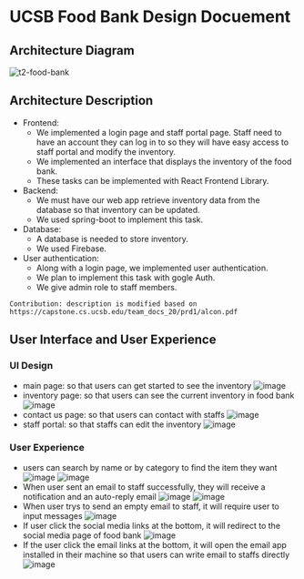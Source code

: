 # UCSB Food Bank Design Docuement

## Architecture Diagram

![t2-food-bank](https://user-images.githubusercontent.com/72473351/118924482-02975280-b8f2-11eb-8153-485814650541.jpg)

## Architecture Description

- Frontend:
  - We implemented a login page and staff portal page. Staff need to have an account they can log in to so they will have easy access to staff portal and modify the inventory.
  - We implemented an interface that displays the inventory of the food bank.
  - These tasks can be implemented with React Frontend Library.
- Backend:
  - We must have our web app retrieve inventory data from the database so that inventory can be updated.
  - We used spring-boot to implement this task.
- Database:
  - A database is needed to store inventory.
  - We used Firebase.
- User authentication:
  - Along with a login page, we implemented user authentication.
  - We plan to implement this task with gogle Auth.
  - We give admin role to staff members.

```
Contribution: description is modified based on https://capstone.cs.ucsb.edu/team_docs_20/prd1/alcon.pdf
```
## User Interface and User Experience
### UI Design
- main page: so that users can get started to see the inventory
![image](https://user-images.githubusercontent.com/72473351/119703180-23d4d300-be0b-11eb-8a47-4ec4535b3dbd.png)
- inventory page: so that users can see the current inventory in food bank
![image](https://user-images.githubusercontent.com/72473351/119703323-48c94600-be0b-11eb-842f-7015f8711241.png)
- contact us page: so that users can contact with staffs
![image](https://user-images.githubusercontent.com/72473351/119703293-3fd87480-be0b-11eb-9741-7e890ce96465.png)
- staff portal: so that staffs can edit the inventory
![image](https://user-images.githubusercontent.com/72473351/119703718-ae1d3700-be0b-11eb-928c-26b0416eea01.png)

### User Experience
- users can search by name or by category to find the item they want
![image](https://user-images.githubusercontent.com/72473351/119704395-74006500-be0c-11eb-81eb-c92a1bb20f00.png)
![image](https://user-images.githubusercontent.com/72473351/119704469-8aa6bc00-be0c-11eb-8fb4-bec9ff4da1eb.png)
- When user sent an email to staff successfully, they will receive a notification and an auto-reply email
![image](https://user-images.githubusercontent.com/72473351/119704636-bcb81e00-be0c-11eb-9ce8-88a009a75919.png)
![image](https://user-images.githubusercontent.com/72473351/119706697-29341c80-be0f-11eb-9b77-79920b7cbf3d.png)
- When user trys to send an empty email to staff, it will require user to input messages
![image](https://user-images.githubusercontent.com/72473351/119706609-102b6b80-be0f-11eb-91b6-1a9aeef8d4a3.png)
- If user click the social media links at the bottom, it will redirect to the social media page of food bank
![image](https://user-images.githubusercontent.com/72473351/119704919-06086d80-be0d-11eb-8552-a16de7c8868d.png)
- If the user click the email links at the bottom, it will open the email app installed in their machine so that users can write email to staffs directly<br/>
![image](https://user-images.githubusercontent.com/72473351/119705037-2a644a00-be0d-11eb-81ca-249d800a9a21.png)

